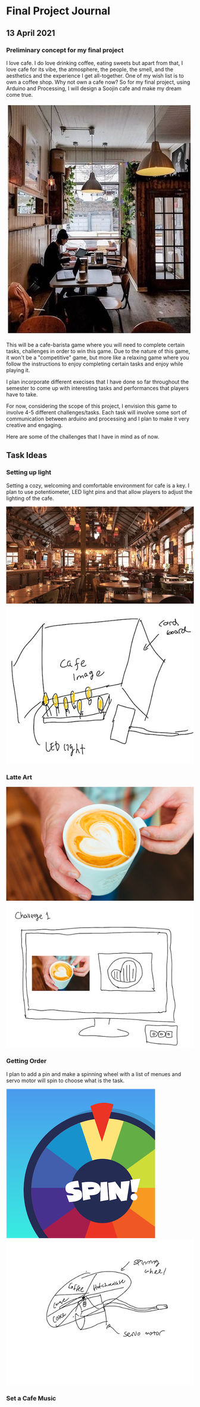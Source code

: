 # Final Project Journal

## 13 April 2021

### Preliminary concept for my final project 

I love cafe. I do love drinking coffee, eating sweets but apart from that, I love cafe for its vibe, the atmosphere, the people, the smell, and the aesthetics and the experience I get all-together. One of my wish list is to own a coffee shop. Why not own a cafe now? So for my final project, using Arduino and Processing, I will design a Soojin cafe and make my dream come true. 

![alt-text](Images/cafe.jpg)

This will be a cafe-barista game where you will need to complete certain tasks, challenges in order to win this game. Due to the nature of this game, it won't be a "competitive" game, but more like a relaxing game where you follow the instructions to enjoy completing certain tasks and enjoy while playing it. 

I plan incorporate different execises that I have done so far throughout the semester to come up with interesting tasks and performances that players have to take. 

For now, considering the scope of this project, I envision this game to involve 4-5 different challenges/tasks. Each task will involve some sort of communication between arduino and processing and I plan to make it very creative and engaging.

Here are some of the challenges that I have in mind as of now.

## Task Ideas

### Setting up light 

Setting a cozy, welcoming and comfortable environment for cafe is a key. I plan to use potentiometer, LED light pins and that allow players to adjust the lighting of the cafe.

![alt-text](Images/light.jpg) ![alt-text](Images/cafelight2.jpg) 

### Latte Art

![alt-text](Images/latteart.jpg) ![alt-text](Images/latteart2.jpg) 


### Getting Order

I plan to add a pin and make a spinning wheel with a list of menues and servo motor will spin to choose what is the task.

![alt-text](Images/spin.png) ![alt-text](Images/spinningwheel.jpg) 

### Set a Cafe Music




